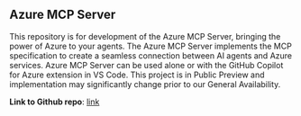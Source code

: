 ## Azure MCP Server
This repository is for development of the Azure MCP Server, bringing the power of Azure to your agents. The Azure MCP Server implements the MCP specification to create a seamless connection between AI agents and Azure services. Azure MCP Server can be used alone or with the GitHub Copilot for Azure extension in VS Code. This project is in Public Preview and implementation may significantly change prior to our General Availability.

**Link to Github repo**: [link](https://github.com/Azure/azure-mcp/)




